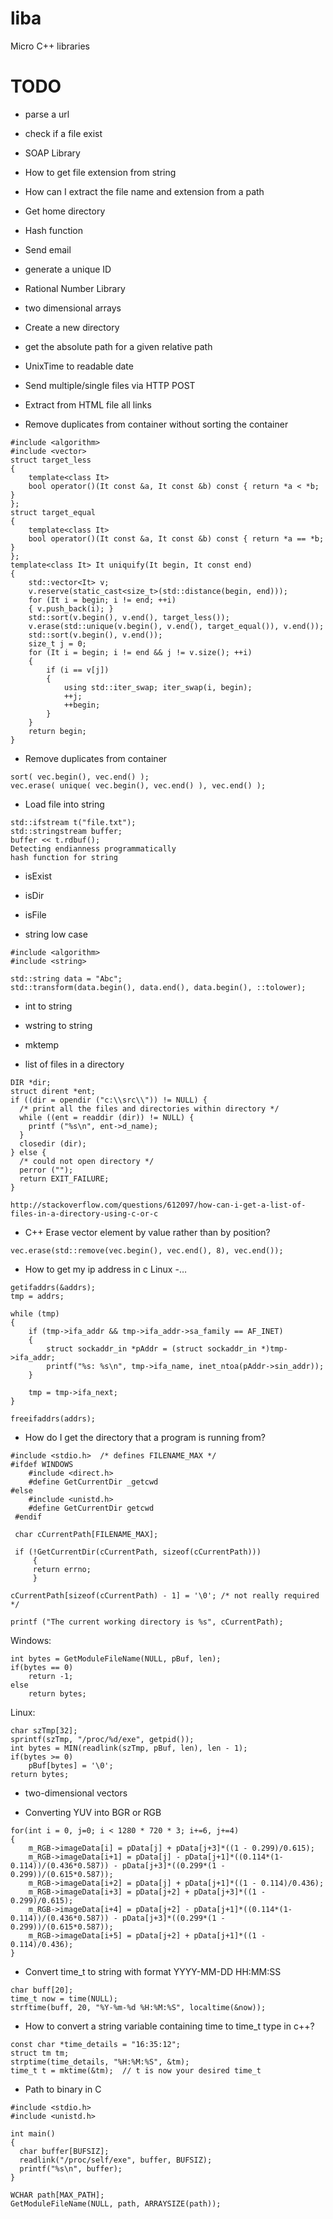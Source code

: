 liba
====

Micro C++ libraries


TODO
====
* parse a url
* check if a file exist
* SOAP Library
* How to get file extension from string
* How can I extract the file name and extension from a path
* Get home directory
* Hash function
* Send email
* generate a unique ID
* Rational Number Library
* two dimensional arrays
* Create a new directory
* get the absolute path for a given relative path
* UnixTime to readable date
* Send multiple/single files via HTTP POST
* Extract from  HTML file all links


* Remove duplicates from container without sorting the container

```
#include <algorithm>
#include <vector>
struct target_less
{
    template<class It>
    bool operator()(It const &a, It const &b) const { return *a < *b; }
};
struct target_equal
{
    template<class It>
    bool operator()(It const &a, It const &b) const { return *a == *b; }
};
template<class It> It uniquify(It begin, It const end)
{
    std::vector<It> v;
    v.reserve(static_cast<size_t>(std::distance(begin, end)));
    for (It i = begin; i != end; ++i)
    { v.push_back(i); }
    std::sort(v.begin(), v.end(), target_less());
    v.erase(std::unique(v.begin(), v.end(), target_equal()), v.end());
    std::sort(v.begin(), v.end());
    size_t j = 0;
    for (It i = begin; i != end && j != v.size(); ++i)
    {
        if (i == v[j])
        {
            using std::iter_swap; iter_swap(i, begin);
            ++j;
            ++begin;
        }
    }
    return begin;
}
```

* Remove duplicates from container
```
sort( vec.begin(), vec.end() );
vec.erase( unique( vec.begin(), vec.end() ), vec.end() );
```
* Load file into string
```
std::ifstream t("file.txt");
std::stringstream buffer;
buffer << t.rdbuf();
Detecting endianness programmatically
hash function for string
```
* isExist
* isDir
* isFile

* string low case
```
#include <algorithm>
#include <string> 

std::string data = "Abc"; 
std::transform(data.begin(), data.end(), data.begin(), ::tolower);
```

* int to string

* wstring to string

* mktemp

* list of files in a directory
```
DIR *dir;
struct dirent *ent;
if ((dir = opendir ("c:\\src\\")) != NULL) {
  /* print all the files and directories within directory */
  while ((ent = readdir (dir)) != NULL) {
    printf ("%s\n", ent->d_name);
  }
  closedir (dir);
} else {
  /* could not open directory */
  perror ("");
  return EXIT_FAILURE;
}

http://stackoverflow.com/questions/612097/how-can-i-get-a-list-of-files-in-a-directory-using-c-or-c
```

* C++ Erase vector element by value rather than by position?
```
vec.erase(std::remove(vec.begin(), vec.end(), 8), vec.end());
```
* How to get my ip address in c Linux -…
```
getifaddrs(&addrs);
tmp = addrs;

while (tmp) 
{
    if (tmp->ifa_addr && tmp->ifa_addr->sa_family == AF_INET)
    {
        struct sockaddr_in *pAddr = (struct sockaddr_in *)tmp->ifa_addr;
        printf("%s: %s\n", tmp->ifa_name, inet_ntoa(pAddr->sin_addr));
    }

    tmp = tmp->ifa_next;
}

freeifaddrs(addrs);
```
* How do I get the directory that a program is running from?
```
#include <stdio.h>  /* defines FILENAME_MAX */
#ifdef WINDOWS
    #include <direct.h>
    #define GetCurrentDir _getcwd
#else
    #include <unistd.h>
    #define GetCurrentDir getcwd
 #endif

 char cCurrentPath[FILENAME_MAX];

 if (!GetCurrentDir(cCurrentPath, sizeof(cCurrentPath)))
     {
     return errno;
     }
     
cCurrentPath[sizeof(cCurrentPath) - 1] = '\0'; /* not really required */

printf ("The current working directory is %s", cCurrentPath);
```
Windows:
```
int bytes = GetModuleFileName(NULL, pBuf, len);
if(bytes == 0)
	return -1;
else
	return bytes;
```
Linux:
```
char szTmp[32];
sprintf(szTmp, "/proc/%d/exe", getpid());
int bytes = MIN(readlink(szTmp, pBuf, len), len - 1);
if(bytes >= 0)
	pBuf[bytes] = '\0';
return bytes;
```

* two-dimensional vectors

* Converting YUV into BGR or RGB

```
for(int i = 0, j=0; i < 1280 * 720 * 3; i+=6, j+=4)
{
    m_RGB->imageData[i] = pData[j] + pData[j+3]*((1 - 0.299)/0.615);
    m_RGB->imageData[i+1] = pData[j] - pData[j+1]*((0.114*(1-0.114))/(0.436*0.587)) - pData[j+3]*((0.299*(1 - 0.299))/(0.615*0.587));
    m_RGB->imageData[i+2] = pData[j] + pData[j+1]*((1 - 0.114)/0.436);
    m_RGB->imageData[i+3] = pData[j+2] + pData[j+3]*((1 - 0.299)/0.615);
    m_RGB->imageData[i+4] = pData[j+2] - pData[j+1]*((0.114*(1-0.114))/(0.436*0.587)) - pData[j+3]*((0.299*(1 - 0.299))/(0.615*0.587));
    m_RGB->imageData[i+5] = pData[j+2] + pData[j+1]*((1 - 0.114)/0.436);
}
```

* Convert time_t to string with format YYYY-MM-DD HH:MM:SS

```
char buff[20];
time_t now = time(NULL);
strftime(buff, 20, "%Y-%m-%d %H:%M:%S", localtime(&now));
```

* How to convert a string variable containing time to time_t type in c++?

```
const char *time_details = "16:35:12";
struct tm tm;
strptime(time_details, "%H:%M:%S", &tm);
time_t t = mktime(&tm);  // t is now your desired time_t
```

* Path to binary in C

```
#include <stdio.h>
#include <unistd.h>

int main()
{
  char buffer[BUFSIZ];
  readlink("/proc/self/exe", buffer, BUFSIZ);
  printf("%s\n", buffer);
}

WCHAR path[MAX_PATH];
GetModuleFileName(NULL, path, ARRAYSIZE(path));
```
